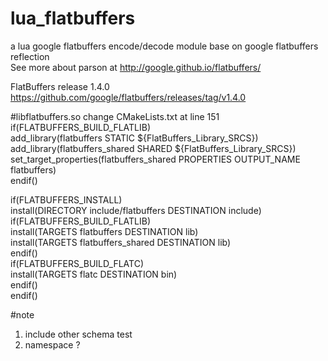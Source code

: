 # lua_flatbuffers
a lua google flatbuffers encode/decode module base on google flatbuffers reflection  
See more about parson at http://google.github.io/flatbuffers/  

FlatBuffers release 1.4.0
https://github.com/google/flatbuffers/releases/tag/v1.4.0

#libflatbuffers.so
    change CMakeLists.txt at line 151  
    if(FLATBUFFERS_BUILD_FLATLIB)  
    add_library(flatbuffers STATIC ${FlatBuffers_Library_SRCS})  
    add_library(flatbuffers_shared SHARED ${FlatBuffers_Library_SRCS})  
    set_target_properties(flatbuffers_shared PROPERTIES OUTPUT_NAME flatbuffers)  
    endif()  

if(FLATBUFFERS_INSTALL)  
  install(DIRECTORY include/flatbuffers DESTINATION include)  
  if(FLATBUFFERS_BUILD_FLATLIB)  
    install(TARGETS flatbuffers DESTINATION lib)  
    install(TARGETS flatbuffers_shared DESTINATION lib)  
  endif()  
  if(FLATBUFFERS_BUILD_FLATC)  
    install(TARGETS flatc DESTINATION bin)  
  endif()  
endif()  

#note
1. include other schema test
2. namespace ?
